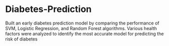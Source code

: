 # Diabetes-Prediction
Built an early diabetes prediction model by comparing the performance of SVM, Logistic Regression, and Random Forest algorithms. Various health factors were analyzed to identify the most accurate model for predicting the risk of diabetes
